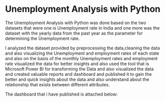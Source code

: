  
 # Unemployment Analysis with Python

 The Unemployment Analysis with Python was done based on the two datasets that were one is Unemployment rate in India and one more was the dataset with the yearly data from the past year as the parameter for determining the Unemployment rate.

I analyzed the dataset provided by preprocessing the data,cleaning the data and also visualizing the Unemployment and employment rates of each state and also on the basis of the monthly Unemployment rates and employment rate visualized the data for better insights and also used the tool that is Microsoft Power BI for transforming the Data and also visualized the data and created valuable reports and dashboard and published it to gain the better and quick insights about the data and also understand about the relationship that exists between different attributes.

The dashboard that i have published is attached below:
